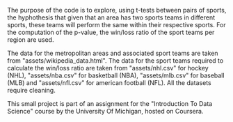   The purpose of the code is to explore, using t-tests between pairs of sports, the hyphothesis that given that an area has two sports teams in different sports, these teams will perform the same within their respective sports. For the computation of the p-value, the win/loss ratio of the sport teams per region are used.

  The data for the metropolitan areas and associated sport teams are taken from "assets/wikipedia_data.html". The data for the sport teams required to calculate the win/loss ratio are taken from "assets/nhl.csv" for hockey (NHL), "assets/nba.csv" for basketball (NBA), "assets/mlb.csv" for baseball (MLB) and "assets/nfl.csv" for american football (NFL). All the datasets require cleaning.
  
  This small project is part of an assignment for the "Introduction To Data Science" course by the University Of Michigan, hosted on Coursera.
